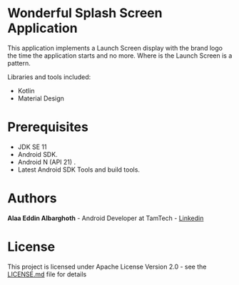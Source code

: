 # Wonderful Splash Screen Application
This application implements a Launch Screen display with the brand logo the time the application starts and no more.
Where is the Launch Screen is a pattern.

Libraries and tools included:
- Kotlin
- Material Design

# Prerequisites
- JDK SE 11
- Android SDK.
- Android N (API 21) .
- Latest Android SDK Tools and build tools.

# Authors
<b>Alaa Eddin Albarghoth</b> - Android Developer at TamTech - <a href="https://www.linkedin.com/in/alaaeddin-albrghoth/" rel="nofollow">Linkedin</a>


# License
This project is licensed under  Apache License Version 2.0 - see the <a href="http://www.apache.org/licenses/LICENSE-2.0" rel="nofollow">LICENSE.md</a> file for details


